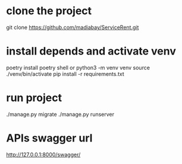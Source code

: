 # clone the project
git clone https://github.com/madiabay/ServiceRent.git

# install depends and activate venv
poetry install
poetry shell
or
python3 -m venv venv
source ./venv/bin/activate
pip install -r requirements.txt

# run project
./manage.py migrate
./manage.py runserver

# APIs swagger url
http://127.0.0.1:8000/swagger/
